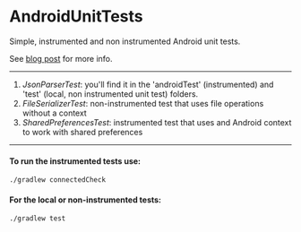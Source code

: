 # AndroidUnitTests

Simple, instrumented and non instrumented Android unit tests.

See [blog post](https://medium.com/@yair.kukielka/219b04dc55b5) for more info.

***

1. *JsonParserTest*: you'll find it in the 'androidTest' (instrumented) and 'test' (local, non instrumented unit test) folders.
2. *FileSerializerTest*: non-instrumented test that uses file operations without a context
3. *SharedPreferencesTest*: instrumented test that uses and Android context to work with shared preferences

***

#### To run the instrumented tests use:
`./gradlew connectedCheck`

#### For the local or non-instrumented tests:
`./gradlew test`
